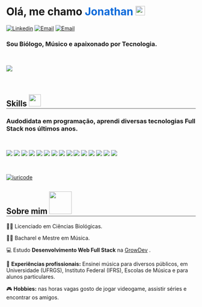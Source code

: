 # Olá, me chamo <span style="color: #0969da;">Jonathan</span> <img src="https://media.giphy.com/media/hvRJCLFzcasrR4ia7z/giphy.gif" width="25px">

[![Linkedin](https://img.shields.io/badge/-LinkedIn-blue?style=flat&logo=Linkedin&logoColor=white)](https://www.linkedin.com/in/jonathan-spinelli/) 
[![Email](https://img.shields.io/badge/Email-D14836?style=flat&logo=gmail&logoColor=white)](mailto:contato@jonathanspinelli.com) [![Email](https://img.shields.io/badge/Instagram-E4405F?style=flat&logo=instagram&logoColor=white)](https://instagram.com/_jonathanspinelli) 



### Sou Biólogo, Músico e apaixonado por Tecnologia. 

<br>

<a href="https://github.com/DenverCoder1/readme-typing-svg"><img src="https://readme-typing-svg.herokuapp.com?&font=IBM+Plex+Sans&color=2EA0D2&duration=3500&size=20&lines=Seja+bem-vindo+ao+meu+perfil+do+GitHub!" /></a>


<br>


<h2 style="border-bottom: 1px solid rgb(90, 90, 90);"> Skills <img src = "https://media2.giphy.com/media/QssGEmpkyEOhBCb7e1/giphy.gif?cid=ecf05e47a0n3gi1bfqntqmob8g9aid1oyj2wr3ds3mg700bl&rid=giphy.gif" width = 32px></h2>

 
### Audodidata em programação, aprendi diversas tecnologias Full Stack nos últimos anos.

<br>

<img src="https://img.shields.io/badge/HTML-239120?style=for-the-badge&logo=html5&logoColor=white"> <img src="https://img.shields.io/badge/CSS-239120?&style=for-the-badge&logo=css3&logoColor=white"> <img src="https://img.shields.io/badge/JavaScript-F7DF1E?style=for-the-badge&logo=javascript&logoColor=black"> <img src="https://img.shields.io/badge/TypeScript-007ACC?style=for-the-badge&logo=typescript&logoColor=white"> <img src="https://img.shields.io/badge/Java-ED8B00?style=for-the-badge&logo=java&logoColor=white"> <img src="https://img.shields.io/badge/Ruby-CC342D?style=for-the-badge&logo=ruby&logoColor=white"> <img src="https://img.shields.io/badge/Node.js-43853D?style=for-the-badge&logo=node.js&logoColor=white"> <img src="https://img.shields.io/badge/Express.js-404D59?style=for-the-badge"> <img src="https://img.shields.io/badge/React-20232A?style=for-the-badge&logo=react&logoColor=61DAFB"> <img src="https://img.shields.io/badge/Angular-DD0031?style=for-the-badge&logo=angular&logoColor=white"> <img src="https://img.shields.io/badge/Ruby_on_Rails-CC0000?style=for-the-badge&logo=ruby-on-rails&logoColor=white"> <img src="https://img.shields.io/badge/git-%23F05033.svg?style=for-the-badge&logo=git&logoColor=white"> <img src="https://img.shields.io/badge/github-%23121011.svg?style=for-the-badge&logo=github&logoColor=white"> <img src="https://img.shields.io/badge/PostgreSQL-316192?style=for-the-badge&logo=postgresql&logoColor=white"> <img src="https://img.shields.io/badge/MongoDB-4EA94B?style=for-the-badge&logo=mongodb&logoColor=white">

<br>

[![iuricode](https://github-readme-stats.vercel.app/api/top-langs/?username=jtspinelli&hide=html&layout=compact&theme=default)](https://github.com/anuraghazra/github-readme-stats)

<h2 style="border-bottom: 1px solid rgb(90, 90, 90);"> Sobre mim <img src = "https://media.giphy.com/media/qTEYp8Gdjp695k8Mns/giphy.gif" width = 60px></h2>

 
 👨‍🎓 Licenciado em Ciências Biológicas.

 👨‍🎓 Bacharel e Mestre em Música.

 💻 Estudo <b>Desenvolvimento Web Full Stack</b> na [GrowDev](https://www.growdev.com.br/) .

💼 <b>Experiências profissionais:</b> Ensinei música para diversos públicos, em Universidade (UFRGS), Instituto Federal (IFRS), Escolas de Música e para alunos particulares.

🎮 <b>Hobbies:</b> nas horas vagas gosto de jogar videogame, assistir séries e encontrar os amigos.

<br>





<!-- 
👋
**jtspinelli/jtspinelli** is a ✨ _special_ ✨ repository because its `README.md` (this file) appears on your GitHub profile.

Here are some ideas to get you started:

- 🔭 I’m currently working on ...
- 🌱 I’m currently learning ...
- 👯 I’m looking to collaborate on ...
- 🤔 I’m looking for help with ...
- 💬 Ask me about ...
- 📫 How to reach me: ...
- 😄 Pronouns: ...
- ⚡ Fun fact: ...
-->
